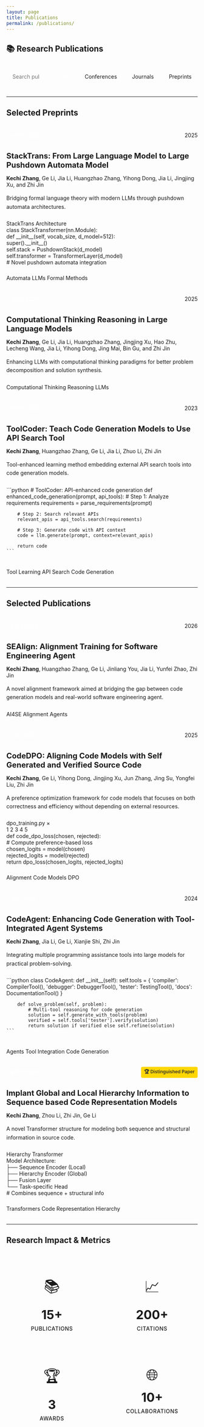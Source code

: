 ```yaml
---
layout: page
title: Publications
permalink: /publications/
---
```


<div class="ai-section">
  <h2>📚 Research Publications</h2>
  
  <!-- Search and Filter -->
  <div class="publications-controls">
    <div class="search-box">
      <input type="text" id="pub-search" placeholder="Search publications..." class="ai-search-input">
    </div>
    <div class="filter-tags">
      <button class="filter-btn active" data-filter="all">All</button>
      <button class="filter-btn" data-filter="conference">Conferences</button>
      <button class="filter-btn" data-filter="journal">Journals</button>
      <button class="filter-btn" data-filter="preprint">Preprints</button>
    </div>
  </div>
</div>

---

## Selected Preprints

<div class="publications-grid">

<div class="publication-card ai-card preprint" data-year="2025">
  <div class="pub-header">
    <span class="pub-badge preprint">arXiv 2025</span>
    <span class="pub-date">2025</span>
  </div>
  <h3 class="pub-title">StackTrans: From Large Language Model to Large Pushdown Automata Model</h3>
  <p class="pub-authors"><strong>Kechi Zhang</strong>, Ge Li, Jia Li, Huangzhao Zhang, Yihong Dong, Jia Li, Jingjing Xu, and Zhi Jin</p>
  <p class="pub-description">Bridging formal language theory with modern LLMs through pushdown automata architectures.</p>
  
  <div class="pub-example">
    <div class="ai-terminal">
      <div class="ai-terminal__header">
        <div class="ai-terminal__header-buttons">
          <div class="ai-terminal__header-button ai-terminal__header-button--close"></div>
          <div class="ai-terminal__header-button ai-terminal__header-button--minimize"></div>
          <div class="ai-terminal__header-button ai-terminal__header-button--maximize"></div>
        </div>
        <div class="ai-terminal__header-title">StackTrans Architecture</div>
      </div>
      <div class="ai-terminal__content">
        <div class="prompt">class StackTransformer(nn.Module):</div>
        <div class="output">    def __init__(self, vocab_size, d_model=512):</div>
        <div class="output">        super().__init__()</div>
        <div class="output">        self.stack = PushdownStack(d_model)</div>
        <div class="output">        self.transformer = TransformerLayer(d_model)</div>
        <div class="comment"># Novel pushdown automata integration</div>
      </div>
    </div>
  </div>
  
  <div class="pub-tags">
    <span class="ai-tag">Automata</span>
    <span class="ai-tag">LLMs</span>
    <span class="ai-tag ai-tag--primary">Formal Methods</span>
  </div>
</div>

<div class="publication-card ai-card preprint" data-year="2025">
  <div class="pub-header">
    <span class="pub-badge preprint">arXiv 2025</span>
    <span class="pub-date">2025</span>
  </div>
  <h3 class="pub-title">Computational Thinking Reasoning in Large Language Models</h3>
  <p class="pub-authors"><strong>Kechi Zhang</strong>, Ge Li, Jia Li, Huangzhao Zhang, Jingjing Xu, Hao Zhu, Lecheng Wang, Jia Li, Yihong Dong, Jing Mai, Bin Gu, and Zhi Jin</p>
  <p class="pub-description">Enhancing LLMs with computational thinking paradigms for better problem decomposition and solution synthesis.</p>
  
  <div class="pub-tags">
    <span class="ai-tag ai-tag--secondary">Computational Thinking</span>
    <span class="ai-tag">Reasoning</span>
    <span class="ai-tag">LLMs</span>
  </div>
</div>

<div class="publication-card ai-card preprint" data-year="2023">
  <div class="pub-header">
    <span class="pub-badge preprint">arXiv 2023</span>
    <span class="pub-date">2023</span>
  </div>
  <h3 class="pub-title">ToolCoder: Teach Code Generation Models to Use API Search Tool</h3>
  <p class="pub-authors"><strong>Kechi Zhang</strong>, Huangzhao Zhang, Ge Li, Jia Li, Zhuo Li, Zhi Jin</p>
  <p class="pub-description">Tool-enhanced learning method embedding external API search tools into code generation models.</p>
  
  <div class="pub-example">
    ```python
    # ToolCoder: API-enhanced code generation
    def enhanced_code_generation(prompt, api_tools):
        # Step 1: Analyze requirements
        requirements = parse_requirements(prompt)
        
        # Step 2: Search relevant APIs
        relevant_apis = api_tools.search(requirements)
        
        # Step 3: Generate code with API context
        code = llm.generate(prompt, context=relevant_apis)
        
        return code
    ```
  </div>
  
  <div class="pub-tags">
    <span class="ai-tag ai-tag--accent">Tool Learning</span>
    <span class="ai-tag">API Search</span>
    <span class="ai-tag">Code Generation</span>
  </div>
</div>

</div>

---

## Selected Publications

<div class="publications-grid">

<div class="publication-card ai-card ai-card--featured conference" data-year="2026">
  <div class="pub-header">
    <span class="pub-badge conference">ICSE 2026</span>
    <span class="pub-date">2026</span>
  </div>
  <h3 class="pub-title">SEAlign: Alignment Training for Software Engineering Agent</h3>
  <p class="pub-authors"><strong>Kechi Zhang</strong>, Huangzhao Zhang, Ge Li, Jinliang You, Jia Li, Yunfei Zhao, Zhi Jin</p>
  <p class="pub-description">A novel alignment framework aimed at bridging the gap between code generation models and real-world software engineering agent.</p>
  
  <div class="pub-tags">
    <span class="ai-tag ai-tag--primary">AI4SE</span>
    <span class="ai-tag ai-tag--secondary">Alignment</span>
    <span class="ai-tag">Agents</span>
  </div>
</div>

<div class="publication-card ai-card conference" data-year="2025">
  <div class="pub-header">
    <span class="pub-badge conference">ACL 2025</span>
    <span class="pub-date">2025</span>
  </div>
  <h3 class="pub-title">CodeDPO: Aligning Code Models with Self Generated and Verified Source Code</h3>
  <p class="pub-authors"><strong>Kechi Zhang</strong>, Ge Li, Yihong Dong, Jingjing Xu, Jun Zhang, Jing Su, Yongfei Liu, Zhi Jin</p>
  <p class="pub-description">A preference optimization framework for code models that focuses on both correctness and efficiency without depending on external resources.</p>
  
  <div class="pub-example">
    <div class="ai-code-editor">
      <div class="ai-code-editor__header">
        <div class="ai-code-editor__header-tab ai-code-editor__header-tab--active">
          dpo_training.py
          <span class="ai-code-editor__header-tab-close">×</span>
        </div>
      </div>
      <div class="ai-code-editor__content">
        <div class="line-numbers">
          <span class="line-number">1</span>
          <span class="line-number">2</span>
          <span class="line-number">3</span>
          <span class="line-number">4</span>
          <span class="line-number">5</span>
        </div>
        <div class="code-content">
          <div><span class="keyword">def</span> <span class="function">code_dpo_loss</span>(<span class="variable">chosen</span>, <span class="variable">rejected</span>):</div>
          <div>    <span class="comment"># Compute preference-based loss</span></div>
          <div>    <span class="variable">chosen_logits</span> = <span class="variable">model</span>(<span class="variable">chosen</span>)</div>
          <div>    <span class="variable">rejected_logits</span> = <span class="variable">model</span>(<span class="variable">rejected</span>)</div>
          <div>    <span class="keyword">return</span> <span class="function">dpo_loss</span>(<span class="variable">chosen_logits</span>, <span class="variable">rejected_logits</span>)</div>
        </div>
      </div>
    </div>
  </div>
  
  <div class="pub-tags">
    <span class="ai-tag ai-tag--primary">Alignment</span>
    <span class="ai-tag">Code Models</span>
    <span class="ai-tag ai-tag--accent">DPO</span>
  </div>
</div>

<div class="publication-card ai-card conference" data-year="2024">
  <div class="pub-header">
    <span class="pub-badge conference">ACL 2024</span>
    <span class="pub-date">2024</span>
  </div>
  <h3 class="pub-title">CodeAgent: Enhancing Code Generation with Tool-Integrated Agent Systems</h3>
  <p class="pub-authors"><strong>Kechi Zhang</strong>, Jia Li, Ge Li, Xianjie Shi, Zhi Jin</p>
  <p class="pub-description">Integrating multiple programming assistance tools into large models for practical problem-solving.</p>
  
  <div class="pub-example">
    ```python
    class CodeAgent:
        def __init__(self):
            self.tools = {
                'compiler': CompilerTool(),
                'debugger': DebuggerTool(),
                'tester': TestingTool(),
                'docs': DocumentationTool()
            }
        
        def solve_problem(self, problem):
            # Multi-tool reasoning for code generation
            solution = self.generate_with_tools(problem)
            verified = self.tools['tester'].verify(solution)
            return solution if verified else self.refine(solution)
    ```
  </div>
  
  <div class="pub-tags">
    <span class="ai-tag ai-tag--accent">Agents</span>
    <span class="ai-tag">Tool Integration</span>
    <span class="ai-tag">Code Generation</span>
  </div>
</div>

<div class="publication-card ai-card conference award" data-year="2023">
  <div class="pub-header">
    <span class="pub-badge conference award">ICPC 2023</span>
    <span class="award-badge">🏆 Distinguished Paper</span>
  </div>
  <h3 class="pub-title">Implant Global and Local Hierarchy Information to Sequence based Code Representation Models</h3>
  <p class="pub-authors"><strong>Kechi Zhang</strong>, Zhou Li, Zhi Jin, Ge Li</p>
  <p class="pub-description">A novel Transformer structure for modeling both sequence and structural information in source code.</p>
  
  <div class="pub-example">
    <div class="ai-terminal">
      <div class="ai-terminal__header">
        <div class="ai-terminal__header-buttons">
          <div class="ai-terminal__header-button ai-terminal__header-button--close"></div>
          <div class="ai-terminal__header-button ai-terminal__header-button--minimize"></div>
          <div class="ai-terminal__header-button ai-terminal__header-button--maximize"></div>
        </div>
        <div class="ai-terminal__header-title">Hierarchy Transformer</div>
      </div>
      <div class="ai-terminal__content">
        <div class="prompt">Model Architecture:</div>
        <div class="output">├── Sequence Encoder (Local)</div>
        <div class="output">├── Hierarchy Encoder (Global)</div>
        <div class="output">├── Fusion Layer</div>
        <div class="output">└── Task-specific Head</div>
        <div class="comment"># Combines sequence + structural info</div>
      </div>
    </div>
  </div>
  
  <div class="pub-tags">
    <span class="ai-tag ai-tag--primary">Transformers</span>
    <span class="ai-tag">Code Representation</span>
    <span class="ai-tag ai-tag--secondary">Hierarchy</span>
  </div>
</div>

</div>

---

## Research Impact & Metrics

<div class="impact-grid">
  <div class="impact-card">
    <div class="impact-icon">📚</div>
    <div class="impact-value">15+</div>
    <div class="impact-label">Publications</div>
  </div>
  
  <div class="impact-card">
    <div class="impact-icon">📈</div>
    <div class="impact-value">200+</div>
    <div class="impact-label">Citations</div>
  </div>
  
  <div class="impact-card">
    <div class="impact-icon">🏆</div>
    <div class="impact-value">3</div>
    <div class="impact-label">Awards</div>
  </div>
  
  <div class="impact-card">
    <div class="impact-icon">🌐</div>
    <div class="impact-value">10+</div>
    <div class="impact-label">Collaborations</div>
  </div>
</div>

<style>
.publications-controls {
  display: flex;
  justify-content: space-between;
  align-items: center;
  margin: 2rem 0;
  gap: 2rem;
}

.search-box {
  flex: 1;
  max-width: 400px;
}

.ai-search-input {
  width: 100%;
  padding: 0.75rem 1rem;
  border: 1px solid var(--border-medium);
  border-radius: 8px;
  background: var(--secondary-bg);
  color: var(--primary-text);
  font-family: var(--font-mono);
  font-size: 0.875rem;
  transition: all var(--transition-fast);
}

.ai-search-input:focus {
  outline: none;
  border-color: var(--ai-primary);
  box-shadow: var(--focus-ring);
}

.filter-tags {
  display: flex;
  gap: 0.5rem;
}

.filter-btn {
  padding: 0.5rem 1rem;
  border: 1px solid var(--border-medium);
  background: transparent;
  color: var(--secondary-text);
  border-radius: 6px;
  font-family: var(--font-mono);
  font-size: 0.875rem;
  cursor: pointer;
  transition: all var(--transition-fast);
}

.filter-btn:hover,
.filter-btn.active {
  background: var(--ai-primary);
  color: white;
  border-color: var(--ai-primary);
}

.publications-grid {
  display: grid;
  gap: 2rem;
  margin: 2rem 0;
}

.publication-card {
  position: relative;
  transition: all var(--transition-normal);
}

.publication-card.hidden {
  display: none;
}

.pub-header {
  display: flex;
  justify-content: space-between;
  align-items: center;
  margin-bottom: 1rem;
}

.pub-badge {
  padding: 0.375rem 0.75rem;
  border-radius: 4px;
  font-size: 0.875rem;
  font-weight: 500;
  font-family: var(--font-mono);
  
  &.conference {
    background: var(--ai-primary);
    color: white;
  }
  
  &.journal {
    background: var(--ai-secondary);
    color: white;
  }
  
  &.preprint {
    background: var(--ai-accent);
    color: white;
  }
}

.award-badge {
  background: #ffd700;
  color: #333;
  padding: 0.25rem 0.5rem;
  border-radius: 4px;
  font-size: 0.75rem;
  font-weight: 600;
}

.pub-date {
  color: var(--accent-text);
  font-family: var(--font-mono);
  font-size: 0.875rem;
}

.pub-title {
  font-size: 1.25rem;
  margin-bottom: 0.5rem;
  color: var(--primary-text);
}

.pub-authors {
  color: var(--secondary-text);
  margin-bottom: 1rem;
  font-size: 0.875rem;
}

.pub-description {
  margin-bottom: 1.5rem;
  line-height: 1.6;
}

.pub-example {
  margin: 1.5rem 0;
  border-radius: 8px;
  overflow: hidden;
}

.impact-grid {
  display: grid;
  grid-template-columns: repeat(auto-fit, minmax(200px, 1fr));
  gap: 1.5rem;
  margin: 3rem 0;
}

.impact-card {
  background: var(--secondary-bg);
  border: 1px solid var(--border-light);
  border-radius: 8px;
  padding: 2rem;
  text-align: center;
  transition: all var(--transition-normal);
}

.impact-card:hover {
  box-shadow: var(--shadow-lg);
  transform: translateY(-2px);
}

.impact-icon {
  font-size: 2.5rem;
  margin-bottom: 1rem;
}

.impact-value {
  font-size: 2rem;
  font-weight: 700;
  color: var(--ai-primary);
  margin-bottom: 0.5rem;
}

.impact-label {
  color: var(--secondary-text);
  font-weight: 500;
  text-transform: uppercase;
  letter-spacing: 0.05em;
  font-size: 0.875rem;
}

@media (max-width: 768px) {
  .publications-controls {
    flex-direction: column;
    align-items: stretch;
  }
  
  .filter-tags {
    justify-content: center;
  }
  
  .impact-grid {
    grid-template-columns: repeat(2, 1fr);
  }
}
</style>

<script>
// Publications search and filter functionality
document.addEventListener('DOMContentLoaded', function() {
  const searchInput = document.getElementById('pub-search');
  const filterBtns = document.querySelectorAll('.filter-btn');
  const publicationCards = document.querySelectorAll('.publication-card');
  
  // Search functionality
  searchInput?.addEventListener('input', function() {
    const query = this.value.toLowerCase();
    
    publicationCards.forEach(card => {
      const title = card.querySelector('.pub-title')?.textContent.toLowerCase() || '';
      const authors = card.querySelector('.pub-authors')?.textContent.toLowerCase() || '';
      const description = card.querySelector('.pub-description')?.textContent.toLowerCase() || '';
      
      const matches = title.includes(query) || authors.includes(query) || description.includes(query);
      card.style.display = matches ? 'block' : 'none';
    });
  });
  
  // Filter functionality
  filterBtns.forEach(btn => {
    btn.addEventListener('click', function() {
      // Update active button
      filterBtns.forEach(b => b.classList.remove('active'));
      this.classList.add('active');
      
      const filter = this.dataset.filter;
      
      publicationCards.forEach(card => {
        if (filter === 'all') {
          card.style.display = 'block';
        } else {
          const matches = card.classList.contains(filter);
          card.style.display = matches ? 'block' : 'none';
        }
      });
    });
  });
});
</script>


